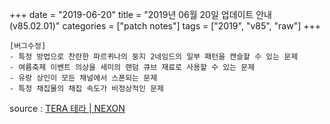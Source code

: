 +++
date = "2019-06-20"
title = "2019년 06월 20일 업데이트 안내 (v85.02.01)"
categories = ["patch notes"]
tags = ["2019", "v85", "raw"]
+++

```
[버그수정]
- 특정 방법으로 찬란한 파르퀴나의 둥지 2네임드의 일부 패턴을 캔슬할 수 있는 문제
- 여름축제 이벤트 의상을 세미의 랜덤 큐브 재료로 사용할 수 있는 문제
- 유랑 상인이 모든 채널에서 스폰되는 문제
- 특정 채집물의 채집 속도가 비정상적인 문제
```

source : [TERA 테라 | NEXON](http://tera.nexon.com/news/update/view.aspx?n4articlesn=397)
